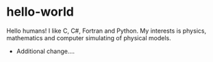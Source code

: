 # hello-world

Hello humans! I like C, C#, Fortran and Python.
My interests is physics, mathematics and computer simulating of physical models.
+ Additional change....
